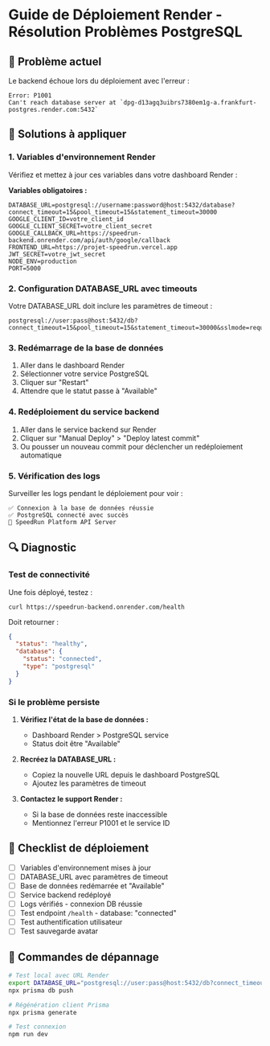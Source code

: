 # Guide de Déploiement Render - Résolution Problèmes PostgreSQL

## 🚨 Problème actuel

Le backend échoue lors du déploiement avec l'erreur :
```
Error: P1001
Can't reach database server at `dpg-d13agq3uibrs7380em1g-a.frankfurt-postgres.render.com:5432`
```

## 🔧 Solutions à appliquer

### 1. Variables d'environnement Render

Vérifiez et mettez à jour ces variables dans votre dashboard Render :

**Variables obligatoires :**
```
DATABASE_URL=postgresql://username:password@host:5432/database?connect_timeout=15&pool_timeout=15&statement_timeout=30000
GOOGLE_CLIENT_ID=votre_client_id
GOOGLE_CLIENT_SECRET=votre_client_secret
GOOGLE_CALLBACK_URL=https://speedrun-backend.onrender.com/api/auth/google/callback
FRONTEND_URL=https://projet-speedrun.vercel.app
JWT_SECRET=votre_jwt_secret
NODE_ENV=production
PORT=5000
```

### 2. Configuration DATABASE_URL avec timeouts

Votre DATABASE_URL doit inclure les paramètres de timeout :
```
postgresql://user:pass@host:5432/db?connect_timeout=15&pool_timeout=15&statement_timeout=30000&sslmode=require
```

### 3. Redémarrage de la base de données

1. Aller dans le dashboard Render
2. Sélectionner votre service PostgreSQL
3. Cliquer sur "Restart" 
4. Attendre que le statut passe à "Available"

### 4. Redéploiement du service backend

1. Aller dans le service backend sur Render
2. Cliquer sur "Manual Deploy" > "Deploy latest commit"
3. Ou pousser un nouveau commit pour déclencher un redéploiement automatique

### 5. Vérification des logs

Surveiller les logs pendant le déploiement pour voir :
```
✅ Connexion à la base de données réussie
✅ PostgreSQL connecté avec succès
🚀 SpeedRun Platform API Server
```

## 🔍 Diagnostic

### Test de connectivité

Une fois déployé, testez :
```
curl https://speedrun-backend.onrender.com/health
```

Doit retourner :
```json
{
  "status": "healthy",
  "database": {
    "status": "connected",
    "type": "postgresql"
  }
}
```

### Si le problème persiste

1. **Vérifiez l'état de la base de données :**
   - Dashboard Render > PostgreSQL service
   - Status doit être "Available"

2. **Recréez la DATABASE_URL :**
   - Copiez la nouvelle URL depuis le dashboard PostgreSQL
   - Ajoutez les paramètres de timeout

3. **Contactez le support Render :**
   - Si la base de données reste inaccessible
   - Mentionnez l'erreur P1001 et le service ID

## 📝 Checklist de déploiement

- [ ] Variables d'environnement mises à jour
- [ ] DATABASE_URL avec paramètres de timeout
- [ ] Base de données redémarrée et "Available"
- [ ] Service backend redéployé
- [ ] Logs vérifiés - connexion DB réussie
- [ ] Test endpoint `/health` - database: "connected"
- [ ] Test authentification utilisateur
- [ ] Test sauvegarde avatar

## 🎯 Commandes de dépannage

```bash
# Test local avec URL Render
export DATABASE_URL="postgresql://user:pass@host:5432/db?connect_timeout=15&pool_timeout=15"
npx prisma db push

# Régénération client Prisma
npx prisma generate

# Test connexion
npm run dev
``` 